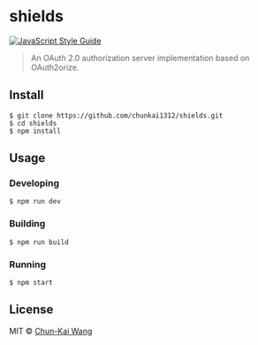 # shields

[![JavaScript Style Guide][standardjs-image]][standardjs-url]

> An OAuth 2.0 authorization server implementation based on OAuth2orize.

## Install

```
$ git clone https://github.com/chunkai1312/shields.git
$ cd shields
$ npm install
```

## Usage

### Developing

```
$ npm run dev
```

### Building

```
$ npm run build
```

### Running

```
$ npm start
```

## License

MIT © [Chun-Kai Wang](https://github.com/chunkai1312)

[standardjs-image]: https://img.shields.io/badge/code%20style-standard-brightgreen.svg
[standardjs-url]: http://standardjs.com/
